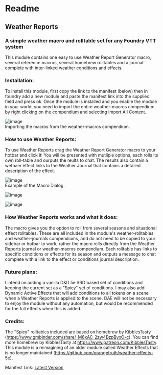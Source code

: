 # Readme
## Weather Reports
### A simple weather macro and rolltable set for any Foundry VTT system

This module contains one easy to use Weather Report Generator macro, several reference macros, several homebrew rolltables and a journal complete with inter-linked weather conditions and effects.

### Installation:
To install this module, first copy the link to the manifest (below) then in foundry add a new module and paste the manifest link into the supplied field and press ok. Once the module is installed and you enable the module in your world, you need to import the entire weather-macros compendium by right clicking on the compendium and selecting Import All Content.

![image](https://user-images.githubusercontent.com/75949480/197436429-10832445-328e-445e-985f-79a4346d5190.png)<br>
Importing the macros from the weather-macros compendium.

### How to use Weather Reports:
To use Weather Reports drag the Weather Report Generator macro to your hotbar and click it! You will be presented with mutliple options, each rolls its own roll-table and ourputs the reults to chat. The results also contain a wethaer effect links to the Weather Journal that contains a detailed description of the effect.

![image](https://user-images.githubusercontent.com/75949480/197436842-8b6ef5f9-d966-4e21-904e-2b63b3f71fa6.png)<br>
Example of the Macro Dialog.

![image](https://user-images.githubusercontent.com/75949480/197436887-e983630f-bfd1-4134-915d-894c816d0568.png)<br>

![image](https://user-images.githubusercontent.com/75949480/197436963-702d6898-4808-4b20-b423-4a1a741f9109.png)<br>

### How Weather Reports works and what it does:
The macro gives you the option to roll from several seasons and situational effect rolltables. These are all included in the module's weather-rolltables and weather-journals compendiums, and do not need to be copied to your sidebar or hotbar to work, rather the macro rolls directly from the Weather Reports journal or weather-macros compendium. Each rolltable has links to specific conditions or effects for its season and outputs a message to chat complete with a link to the effect or conditions journal description.

### Future plans:
I intend on adding a vanilla D&D 5e SRD based set of conditions and keeping the current set as a "Spicy" set of conditions. I may also add Dynamic Active Effects that will add conditions to all tokens on a scene when a Weather Reports is applied to the scene. DAE will not be necessary to enjoy the module without any automation, but would be recommended for the full effects when this is added.

### Credits:
The "Spicy" rolltables included are based on homebrew by KibblesTasty (https://www.gmbinder.com/share/-M6xAC_2zw4BzpByxO-c). You can find more homebrew by KibblesTasty at https://www.patreon.com/KibblesTasty. This module is a reimagining of an older module called Weather Effects that is no longer maintained (https://github.com/orangetruth/weather-effects-5e).

Manifest Link:
[Latest Version](https://github.com/paulcheeba/weather-reports/releases/latest/download/module.json)
